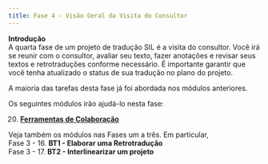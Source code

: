 ```yaml
---
title: Fase 4 - Visão Geral da Visita do Consultor
---
```


**Introdução**  
A quarta fase de um projeto de tradução SIL é a visita do consultor. Você irá se reunir com o consultor, avaliar seu texto, fazer anotações e revisar seus textos e retrotraduções conforme necessário. É importante garantir que você tenha atualizado o status de sua tradução no plano do projeto.

A maioria das tarefas desta fase já foi abordada nos módulos anteriores.

Os seguintes módulos irão ajudá-lo nesta fase:

20. [**Ferramentas de Colaboração**](20.Collaboration-tools.md)

Veja também os módulos nas Fases um a três. Em particular,  
Fase 3 - 16. **BT1 - Elaborar uma Retrotradução**  
Fase 3 - 17. **BT2 - Interlinearizar um projeto**  
